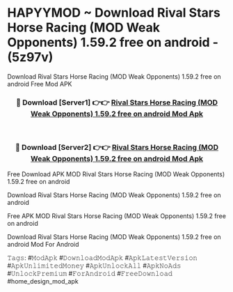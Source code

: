 # HAPYYMOD ~ Download Rival Stars Horse Racing (MOD Weak Opponents) 1.59.2 free on android - (5z97v)
Download Rival Stars Horse Racing (MOD Weak Opponents) 1.59.2 free on android Free Mod APK

<div align="center">
<h3>🔴 Download [Server1] 👉👉 <a href="https://apk-comot.site?title=Rival_Stars_Horse_Racing_(MOD_Weak_Opponents)_1.59.2_free_on_android">Rival Stars Horse Racing (MOD Weak Opponents) 1.59.2 free on android Mod Apk</a></h3><br>

<h3>🔴 Download [Server2] 👉👉 <a href="https://apk-comot.site?title=Rival_Stars_Horse_Racing_(MOD_Weak_Opponents)_1.59.2_free_on_android">Rival Stars Horse Racing (MOD Weak Opponents) 1.59.2 free on android Mod Apk</a></h3>
</div>


Free Download APK MOD Rival Stars Horse Racing (MOD Weak Opponents) 1.59.2 free on android

Download Rival Stars Horse Racing (MOD Weak Opponents) 1.59.2 free on android 

Free APK MOD Rival Stars Horse Racing (MOD Weak Opponents) 1.59.2 free on android 

Download Rival Stars Horse Racing (MOD Weak Opponents) 1.59.2 free on android Mod For Android

𝚃𝚊𝚐𝚜: #𝙼𝚘𝚍𝙰𝚙𝚔 #𝙳𝚘𝚠𝚗𝚕𝚘𝚊𝚍𝙼𝚘𝚍𝙰𝚙𝚔 #𝙰𝚙𝚔𝙻𝚊𝚝𝚎𝚜𝚝𝚅𝚎𝚛𝚜𝚒𝚘𝚗 #𝙰𝚙𝚔𝚄𝚗𝚕𝚒𝚖𝚒𝚝𝚎𝚍𝙼𝚘𝚗𝚎𝚢 #𝙰𝚙𝚔𝚄𝚗𝚕𝚘𝚌𝚔𝙰𝚕𝚕 #𝙰𝚙𝚔𝙽𝚘𝙰𝚍𝚜 #𝚄𝚗𝚕𝚘𝚌𝚔𝙿𝚛𝚎𝚖𝚒𝚞𝚖 #𝙵𝚘𝚛𝙰𝚗𝚍𝚛𝚘𝚒𝚍 #𝙵𝚛𝚎𝚎𝙳𝚘𝚠𝚗𝚕𝚘𝚊𝚍 #home_design_mod_apk